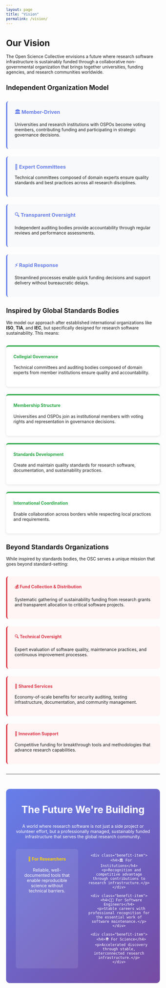 ```yaml
---
layout: page
title: "Vision"
permalink: /vision/
---
```


# Our Vision

The Open Science Collective envisions a future where research software infrastructure is sustainably funded through a collaborative non-governmental organization that brings together universities, funding agencies, and research communities worldwide.

## Independent Organization Model

<div class="vision-overview">
  <div class="vision-point">
    <h3>🏛️ Member-Driven</h3>
    <p>Universities and research institutions with OSPOs become voting members, contributing funding and participating in strategic governance decisions.</p>
  </div>
  
  <div class="vision-point">
    <h3>🔬 Expert Committees</h3>
    <p>Technical committees composed of domain experts ensure quality standards and best practices across all research disciplines.</p>
  </div>
  
  <div class="vision-point">
    <h3>🔍 Transparent Oversight</h3>
    <p>Independent auditing bodies provide accountability through regular reviews and performance assessments.</p>
  </div>
  
  <div class="vision-point">
    <h3>⚡ Rapid Response</h3>
    <p>Streamlined processes enable quick funding decisions and support delivery without bureaucratic delays.</p>
  </div>
</div>

## Inspired by Global Standards Bodies

We model our approach after established international organizations like **ISO**, **TIA**, and **IEC**, but specifically designed for research software sustainability. This means:

<div class="standards-inspiration">
  <div class="inspiration-item">
    <h4>Collegial Governance</h4>
    <p>Technical committees and auditing bodies composed of domain experts from member institutions ensure quality and accountability.</p>
  </div>
  
  <div class="inspiration-item">
    <h4>Membership Structure</h4>
    <p>Universities and OSPOs join as institutional members with voting rights and representation in governance decisions.</p>
  </div>
  
  <div class="inspiration-item">
    <h4>Standards Development</h4>
    <p>Create and maintain quality standards for research software, documentation, and sustainability practices.</p>
  </div>
  
  <div class="inspiration-item">
    <h4>International Coordination</h4>
    <p>Enable collaboration across borders while respecting local practices and requirements.</p>
  </div>
</div>

## Beyond Standards Organizations

While inspired by standards bodies, the OSC serves a unique mission that goes beyond standard-setting:

<div class="unique-mission">
  <div class="mission-area">
    <h4>💰 Fund Collection & Distribution</h4>
    <p>Systematic gathering of sustainability funding from research grants and transparent allocation to critical software projects.</p>
  </div>
  
  <div class="mission-area">
    <h4>🔍 Technical Oversight</h4>
    <p>Expert evaluation of software quality, maintenance practices, and continuous improvement processes.</p>
  </div>
  
  <div class="mission-area">
    <h4>🤝 Shared Services</h4>
    <p>Economy-of-scale benefits for security auditing, testing infrastructure, documentation, and community management.</p>
  </div>
  
  <div class="mission-area">
    <h4>🚀 Innovation Support</h4>
    <p>Competitive funding for breakthrough tools and methodologies that advance research capabilities.</p>
  </div>
</div>

---

<div class="vision-future">
  <h2>The Future We're Building</h2>
  <p>A world where research software is not just a side project or volunteer effort, but a professionally managed, sustainably funded infrastructure that serves the global research community.</p>
  
  <div class="future-benefits">
    <div class="benefit-item">
      <h4>🔬 For Researchers</h4>
      <p>Reliable, well-documented tools that enable reproducible science without technical barriers.</p>
    </div>
    
    <div class="benefit-item">
      <h4>🏛️ For Institutions</h4>
      <p>Recognition and competitive advantage through contributions to research infrastructure.</p>
    </div>
    
    <div class="benefit-item">
      <h4>👩‍💻 For Software Engineers</h4>
      <p>Stable careers with professional recognition for the essential work of software maintenance.</p>
    </div>
    
    <div class="benefit-item">
      <h4>🌍 For Science</h4>
      <p>Accelerated discovery through stable, interconnected research infrastructure.</p>
    </div>
  </div>
</div>

<style>
.vision-overview {
  display: grid;
  grid-template-columns: repeat(auto-fit, minmax(250px, 1fr));
  gap: 1.5rem;
  margin: 2rem 0;
}

.vision-point {
  background: #f8f9fa;
  padding: 1.5rem;
  border-radius: 8px;
  border-left: 4px solid #667eea;
}

.vision-point h3 {
  margin-top: 0;
  color: #667eea;
}

.standards-inspiration {
  display: grid;
  grid-template-columns: repeat(auto-fit, minmax(300px, 1fr));
  gap: 1.5rem;
  margin: 2rem 0;
}

.inspiration-item {
  background: white;
  padding: 1.5rem;
  border-radius: 8px;
  box-shadow: 0 2px 8px rgba(0,0,0,0.1);
  border-top: 4px solid #28a745;
}

.inspiration-item h4 {
  margin-top: 0;
  color: #28a745;
}

.unique-mission {
  display: grid;
  grid-template-columns: repeat(auto-fit, minmax(250px, 1fr));
  gap: 1.5rem;
  margin: 2rem 0;
}

.mission-area {
  background: #fff5f5;
  padding: 1.5rem;
  border-radius: 8px;
  border-left: 4px solid #dc3545;
}

.mission-area h4 {
  margin-top: 0;
  color: #dc3545;
}

.vision-future {
  background: linear-gradient(135deg, #667eea 0%, #764ba2 100%);
  color: white;
  padding: 3rem 2rem;
  border-radius: 12px;
  text-align: center;
  margin: 3rem 0;
}

.vision-future h2 {
  margin-top: 0;
  font-size: 2rem;
}

.future-benefits {
  display: grid;
  grid-template-columns: repeat(auto-fit, minmax(200px, 1fr));
  gap: 2rem;
  margin-top: 2rem;
}

.benefit-item {
  background: rgba(255,255,255,0.1);
  padding: 1.5rem;
  border-radius: 8px;
  backdrop-filter: blur(10px);
}

.benefit-item h4 {
  margin-top: 0;
  color: #ffd700;
}

@media (max-width: 768px) {
  .vision-overview,
  .standards-inspiration,
  .unique-mission,
  .future-benefits {
    grid-template-columns: 1fr;
  }
}
</style> 